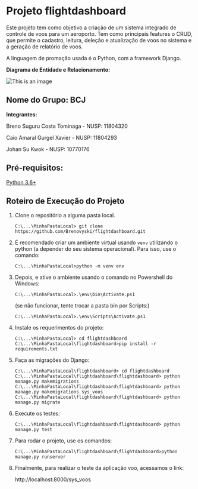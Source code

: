 # Projeto flightdashboard

Este projeto tem como objetivo a criação de um sistema integrado de controle de voos para um aeroporto. Tem como principais features o CRUD, que permite o cadastro, leitura, deleção e atualização de voos no sistema e a geração de relatório de voos. 

A linguagem de promação usada é o Python, com a framework Django.

**Diagrama de Entidade e Relacionamento:**

![This is an image](https://i.imgur.com/kcgnGWB.png)

## Nome do Grupo: BCJ

**Integrantes:** 

Breno Suguru Costa Tominaga - NUSP: 11804320

Caio Amaral Gurgel Xavier - NUSP: 11804293

Johan Su Kwok - NUSP: 10770176

## Pré-requisitos:
[Python 3.6+](https://www.python.org/downloads/)


## Roteiro de Execução do Projeto

1. Clone o repositório a alguma pasta local.

    ```
    C:\...\MinhaPastaLocal> git clone https://github.com/Brenovyski/flightdashboard.git
    ```

2. É recomendado criar um ambiente virtual usando `venv` utilizando o python (a depender do seu sistema operacional). Para isso, use o comando:

    ```
    C:\...\MinhaPastaLocal>python -m venv env
    ```

3. Depois, e ative o ambiente usando o comando no Powershell do Windows:

    ```
    C:\...\MinhaPastaLocal>.\env\bin\Activate.ps1
    ```
    (se não funcionar, tente trocar a pasta bin por Scripts:)
    ```
    C:\...\MinhaPastaLocal>.\env\Scripts\Activate.ps1
    ```


4. Instale os requerimentos do projeto:

    ```
    C:\...\MinhaPastaLocal> cd flightdashboard
    C:\...\MinhaPastaLocal\flightdashboard>pip install -r requirements.txt
    ```

5. Faça as migrações do Django:

    ```
    C:\...\MinhaPastaLocal\flightdashboard> cd flightdashboard
    C:\...\MinhaPastaLocal\flightdashboard\flightdashboard> python manage.py makemigrations
    C:\...\MinhaPastaLocal\flightdashboard\flightdashboard> python manage.py makemigrations sys_voos
    C:\...\MinhaPastaLocal\flightdashboard\flightdashboard> python manage.py migrate
    ```
6. Execute os testes:
    ```
    C:\...\MinhaPastaLocal\flightdashboard\flightdashboard> python manage.py test
    ```
7. Para rodar o projeto, use os comandos:

    ```
    C:\...\MinhaPastaLocal\flightdashboard\flightdashboard>python manage.py runserver
    ```


8. Finalmente, para realizar o teste da aplicação voo, acessamos o link:

    http://localhost:8000/sys_voos




